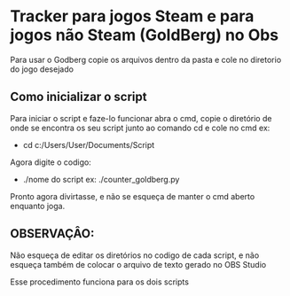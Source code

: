 # Tracker para jogos Steam e para jogos não Steam (GoldBerg) no Obs

Para usar o Godberg copie os arquivos dentro da pasta e cole no diretorio do jogo desejado

## Como inicializar o script

Para iniciar o script e faze-lo funcionar abra o cmd, copie o diretório de onde se encontra os seu script junto ao comando cd e cole no cmd ex: 

  - cd c:/Users/User/Documents/Script 
  
Agora digite o codigo:

  - ./nome do script ex: ./counter_goldberg.py 

Pronto agora divirtasse, e não se esqueça de manter o cmd aberto enquanto joga.

## OBSERVAÇÂO: 

Não esqueça de editar os diretórios no codigo de cada script, e não esqueça também de colocar o arquivo de texto gerado no OBS Studio

Esse procedimento funciona para os dois scripts
